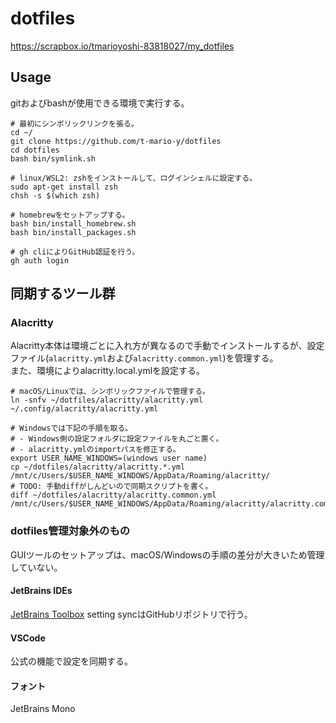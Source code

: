 # dotfiles

<https://scrapbox.io/tmarioyoshi-83818027/my_dotfiles>

## Usage

gitおよびbashが使用できる環境で実行する。

```shell script
# 最初にシンボリックリンクを張る。
cd ~/
git clone https://github.com/t-mario-y/dotfiles
cd dotfiles
bash bin/symlink.sh

# linux/WSL2: zshをインストールして、ログインシェルに設定する。
sudo apt-get install zsh
chsh -s $(which zsh)

# homebrewをセットアップする。
bash bin/install_homebrew.sh
bash bin/install_packages.sh

# gh cliによりGitHub認証を行う。
gh auth login
```

## 同期するツール群

### Alacritty

Alacritty本体は環境ごとに入れ方が異なるので手動でインストールするが、設定ファイル(`alacritty.yml`および`alacritty.common.yml`)を管理する。  
また、環境によりalacritty.local.ymlを設定する。

```shell script
# macOS/Linuxでは、シンボリックファイルで管理する。
ln -snfv ~/dotfiles/alacritty/alacritty.yml ~/.config/alacritty/alacritty.yml

# Windowsでは下記の手順を取る。
# - Windows側の設定フォルダに設定ファイルを丸ごと置く。
# - alacritty.ymlのimportパスを修正する。
export USER_NAME_WINDOWS=(windows user name)
cp ~/dotfiles/alacritty/alacritty.*.yml /mnt/c/Users/$USER_NAME_WINDOWS/AppData/Roaming/alacritty/
# TODO: 手動diffがしんどいので同期スクリプトを書く。
diff ~/dotfiles/alacritty/alacritty.common.yml /mnt/c/Users/$USER_NAME_WINDOWS/AppData/Roaming/alacritty/alacritty.common.yml
```

### dotfiles管理対象外のもの

GUIツールのセットアップは、macOS/Windowsの手順の差分が大きいため管理していない。

#### JetBrains IDEs

[JetBrains Toolbox](https://www.jetbrains.com/ja-jp/toolbox-app/)
setting syncはGitHubリポジトリで行う。

#### VSCode

公式の機能で設定を同期する。

#### フォント

JetBrains Mono
